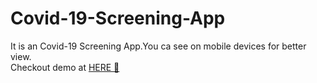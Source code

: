 # Covid-19-Screening-App
It is an Covid-19 Screening App.You ca see on mobile devices for better view.
<br/>
Checkout demo at [HERE 🚀](https://covid-19-app-e0669.web.app/)
